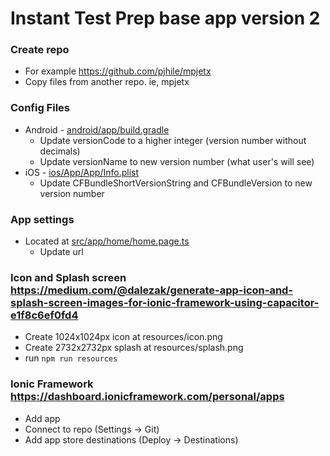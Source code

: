 # Instant Test Prep base app version 2

### Create repo
- For example https://github.com/pjhile/mpjetx
- Copy files from another repo. ie, mpjetx

### Config Files
- Android - [android/app/build.gradle](android/app/build.gradle)
  - Update versionCode to a higher integer (version number without decimals)
  - Update versionName to new version number (what user's will see)
- iOS - [ios/App/App/Info.plist](ios/App/App/Info.plist)
  - Update CFBundleShortVersionString and CFBundleVersion to new version number

### App settings
- Located at [src/app/home/home.page.ts](src/app/home/home.page.ts)
  - Update url

### Icon and Splash screen https://medium.com/@dalezak/generate-app-icon-and-splash-screen-images-for-ionic-framework-using-capacitor-e1f8c6ef0fd4
- Create 1024x1024px icon at resources/icon.png
- Create 2732x2732px splash at resources/splash.png
- run `npm run resources`

### Ionic Framework https://dashboard.ionicframework.com/personal/apps
- Add app
- Connect to repo (Settings -> Git)
- Add app store destinations (Deploy -> Destinations)
